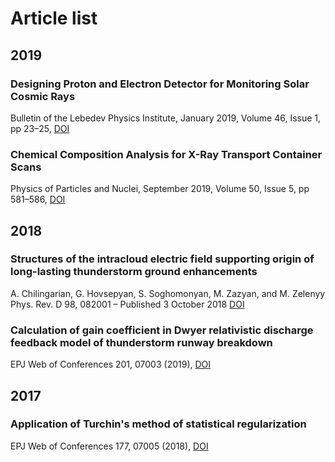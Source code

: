 # Article list

## 2019

### Designing Proton and Electron Detector for Monitoring Solar Cosmic Rays 

Bulletin of the Lebedev Physics Institute, January 2019, Volume 46, Issue 1, pp 23–25, [DOI](https://doi.org/10.3103/S106833561901007X)

### Chemical Composition Analysis for X-Ray Transport Container Scans 
Physics of Particles and Nuclei, September 2019, Volume 50, Issue 5, pp 581–586, [DOI](https://doi.org/10.1134/S1063779619050253)

## 2018

### Structures of the intracloud electric field supporting origin of long-lasting thunderstorm ground enhancements 

A. Chilingarian, G. Hovsepyan, S. Soghomonyan, M. Zazyan, and M. Zelenyy
Phys. Rev. D 98, 082001 – Published 3 October 2018 [DOI](https://doi.org/10.1103/PhysRevD.98.082001)

### Calculation of gain coefficient in Dwyer relativistic discharge feedback model of thunderstorm runway breakdown
EPJ Web of Conferences 201, 07003 (2019), [DOI](https://doi.org/10.1051/epjconf/201920107003)

## 2017

### Application of Turchin's method of statistical regularization

EPJ Web of Conferences 177, 07005 (2018), [DOI](https://doi.org/10.1051/epjconf/201817707005)